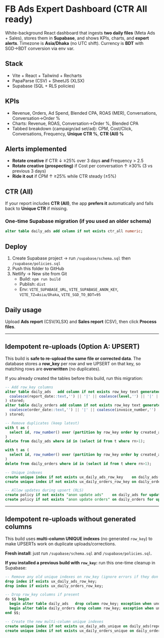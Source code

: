
# FB Ads Expert Dashboard (CTR All ready)

White-background React dashboard that ingests **two daily files** (Meta Ads + Sales), stores them in **Supabase**, and shows KPIs, charts, and **expert alerts**. Timezone is **Asia/Dhaka** (no UTC shift). Currency is **BDT** with SGD→BDT conversion via env var.

## Stack
- Vite + React + Tailwind + Recharts
- PapaParse (CSV) + SheetJS (XLSX)
- Supabase (SQL + RLS policies)

## KPIs
- Revenue, Orders, Ad Spend, Blended CPA, ROAS (MER), Conversations, Conversation→Order %
- Charts: Revenue, ROAS, Conversation→Order %, Blended CPA
- Tabbed breakdown (campaign/ad set/ad): CPM, Cost/Click, Conversations, Frequency, **Unique CTR %**, **CTR (All) %**

## Alerts implemented
- **Rotate creative** if CTR ↓ ≥25% over 3 days **and** Frequency > 2.5
- **Rotate creative (prospecting)** if Cost per conversation ↑ ≥30% (3 vs previous 3 days)
- **Ride it out** if CPM ↑ ≥25% while CTR steady (±5%)

## CTR (All)
If your report includes **CTR (All)**, the app **prefers it** automatically and falls back to **Unique CTR** if missing.

### One-time Supabase migration (if you used an older schema)
```sql
alter table daily_ads add column if not exists ctr_all numeric;
```

## Deploy
1) Create Supabase project → run `/supabase/schema.sql` then `/supabase/policies.sql`  
2) Push this folder to GitHub  
3) Netlify → New site from Git  
   - Build: `npm run build`  
   - Publish: `dist`  
   - Env: `VITE_SUPABASE_URL`, `VITE_SUPABASE_ANON_KEY`, `VITE_TZ=Asia/Dhaka`, `VITE_SGD_TO_BDT=95`

## Daily usage
Upload **Ads report** (CSV/XLSX) and **Sales report** (CSV), then click **Process files**.

---

## Idempotent re-uploads (Option A: UPSERT)
This build is **safe to re-upload the same file or corrected data**. The database stores a **row_key** per row and we UPSERT on that key, so matching rows are **overwritten** (no duplicates).

If you already created the tables before this build, run this migration:

```sql
-- Add row_key columns
alter table daily_ads   add column if not exists row_key text generated always as (
  coalesce(report_date::text,'') || '|' || coalesce(level,'') || '|' || coalesce(campaign_name,'') || '|' || coalesce(adset_name,'') || '|' || coalesce(ad_name,'')
) stored;
alter table daily_orders add column if not exists row_key text generated always as (
  coalesce(order_date::text,'') || '|' || coalesce(invoice_number,'')
) stored;

-- Remove duplicates (keep latest)
with t as (
  select id, row_number() over (partition by row_key order by created_at desc) rn from daily_ads
)
delete from daily_ads where id in (select id from t where rn>1);

with t as (
  select id, row_number() over (partition by row_key order by created_at desc) rn from daily_orders
)
delete from daily_orders where id in (select id from t where rn>1);

-- Unique indexes
create unique index if not exists ux_daily_ads_row_key    on daily_ads(row_key);
create unique index if not exists ux_daily_orders_row_key on daily_orders(row_key);

-- Allow updates during upsert (RLS)
create policy if not exists "anon update ads"    on daily_ads for update to anon using (true) with check (true);
create policy if not exists "anon update orders" on daily_orders for update to anon using (true) with check (true);
```

---

## Idempotent re-uploads without generated columns
This build uses **multi-column UNIQUE indexes** (no generated `row_key`) to make UPSERTs work on duplicate uploads/corrections.

**Fresh install**: just run `/supabase/schema.sql` and `/supabase/policies.sql`.

**If you installed a previous build with `row_key`:** run this one-time cleanup in Supabase:
```sql
-- Remove any old unique indexes on row_key (ignore errors if they don't exist)
drop index if exists ux_daily_ads_row_key;
drop index if exists ux_daily_orders_row_key;

-- Drop row_key columns if present
do $$ begin
  begin alter table daily_ads   drop column row_key; exception when undefined_column then null; end;
  begin alter table daily_orders drop column row_key; exception when undefined_column then null; end;
end $$;

-- Create the new multi-column unique indexes
create unique index if not exists ux_daily_ads_unique on daily_ads(report_date, level, campaign_name, adset_name, ad_name);
create unique index if not exists ux_daily_orders_unique on daily_orders(order_date, invoice_number);
```

